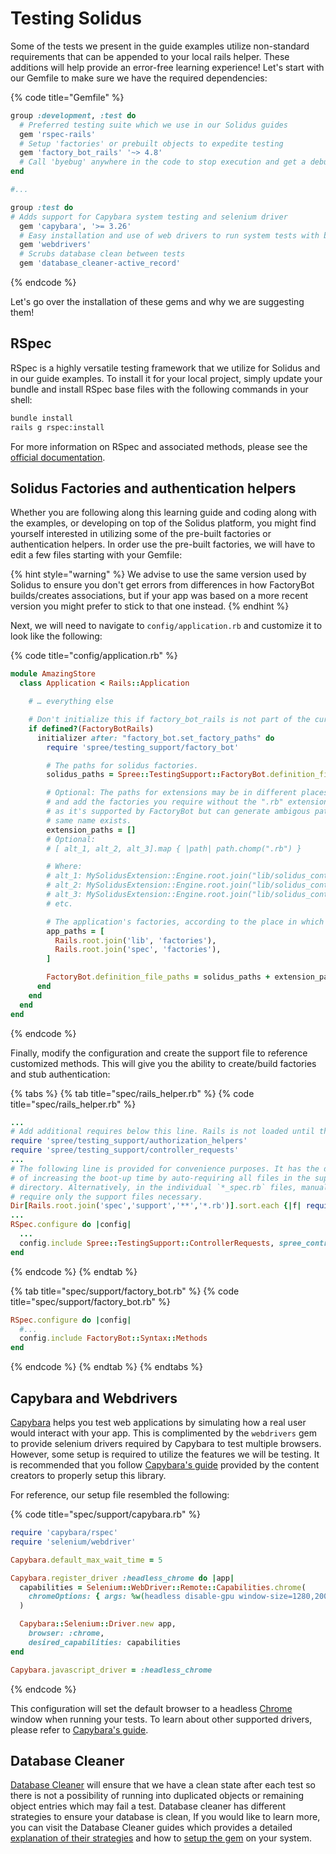 # Testing Solidus

Some of the tests we present in the guide examples utilize non-standard requirements that can be appended to your local rails helper. These additions will help provide an error-free learning experience! Let's start with our Gemfile to make sure we have the required dependencies:

{% code title="Gemfile" %}
```ruby
group :development, :test do
  # Preferred testing suite which we use in our Solidus guides
  gem 'rspec-rails'
  # Setup 'factories' or prebuilt objects to expedite testing
  gem 'factory_bot_rails' '~> 4.8'
  # Call 'byebug' anywhere in the code to stop execution and get a debugger console
end

#...

group :test do
# Adds support for Capybara system testing and selenium driver
  gem 'capybara', '>= 3.26'
  # Easy installation and use of web drivers to run system tests with browsers
  gem 'webdrivers'
  # Scrubs database clean between tests
  gem 'database_cleaner-active_record'
```
{% endcode %}

Let's go over the installation of these gems and why we are suggesting them!

## RSpec

RSpec is a highly versatile testing framework that we utilize for Solidus and in our guide examples. To install it for your local project, simply update your bundle and install RSpec base files with the following commands in your shell:

```bash
bundle install
rails g rspec:install
```

For more information on RSpec and associated methods, please see the [official documentation](https://relishapp.com/rspec/rspec-rails/docs).

## Solidus Factories and authentication helpers

Whether you are following along this learning guide and coding along with the examples, or developing on top of the Solidus platform, you might find yourself interested in utilizing some of the pre-built factories or authentication helpers. In order use the pre-built factories, we will have to edit a few files starting with your Gemfile:

{% hint style="warning" %}
We advise to use the same version used by Solidus to ensure you don't get errors from differences in how FactoryBot builds/creates associations, but if your app was based on a more recent version you might prefer to stick to that one instead.
{% endhint %}

Next, we will need to navigate to `config/application.rb` and customize it to look like the following:

{% code title="config/application.rb" %}
```ruby
module AmazingStore
  class Application < Rails::Application

    # … everything else

    # Don't initialize this if factory_bot_rails is not part of the current bundle group.
    if defined?(FactoryBotRails)
      initializer after: "factory_bot.set_factory_paths" do
        require 'spree/testing_support/factory_bot'

        # The paths for solidus factories.
        solidus_paths = Spree::TestingSupport::FactoryBot.definition_file_paths

        # Optional: The paths for extensions may be in different places, please refer to each extension
        # and add the factories you require without the ".rb" extension, avoid the directory
        # as it's supported by FactoryBot but can generate ambigous paths when a file with the
        # same name exists.
        extension_paths = []
        # Optional:
        # [ alt_1, alt_2, alt_3].map { |path| path.chomp(".rb") }

        # Where:
        # alt_1: MySolidusExtension::Engine.root.join("lib/solidus_content/factories.rb),
        # alt_2: MySolidusExtension::Engine.root.join("lib/solidus_content/factories/product.rb"),
        # alt_3: MySolidusExtension::Engine.root.join("lib/solidus_content/factories/product_factory.rb"),
        # etc.

        # The application's factories, according to the place in which they're generally stored.
        app_paths = [
          Rails.root.join('lib', 'factories'),
          Rails.root.join('spec', 'factories'),
        ]

        FactoryBot.definition_file_paths = solidus_paths + extension_paths + app_paths
      end
    end
  end
end
```
{% endcode %}

Finally, modify the configuration and create the support file to reference customized methods. This will give you the ability to create/build factories and stub authentication:

{% tabs %}
{% tab title="spec/rails\_helper.rb" %}
{% code title="spec/rails\_helper.rb" %}
```ruby
...
# Add additional requires below this line. Rails is not loaded until this point!
require 'spree/testing_support/authorization_helpers'
require 'spree/testing_support/controller_requests'
...
# The following line is provided for convenience purposes. It has the downside
# of increasing the boot-up time by auto-requiring all files in the support
# directory. Alternatively, in the individual `*_spec.rb` files, manually
# require only the support files necessary.
Dir[Rails.root.join('spec','support','**','*.rb')].sort.each {|f| require f }
...
RSpec.configure do |config|
  ...
  config.include Spree::TestingSupport::ControllerRequests, spree_controller: true
end
```
{% endcode %}
{% endtab %}

{% tab title="spec/support/factory\_bot.rb" %}
{% code title="spec/support/factory\_bot.rb" %}
```ruby
RSpec.configure do |config|
  #...
  config.include FactoryBot::Syntax::Methods
end
```
{% endcode %}
{% endtab %}
{% endtabs %}

## Capybara and Webdrivers

[Capybara](https://github.com/teamcapybara/capybara) helps you test web applications by simulating how a real user would interact with your app. This is complimented by the `webdrivers` gem to provide selenium drivers required by Capybara to test multiple browsers. However, some setup is required to utilize the features we will be testing. It is recommended that you follow [Capybara's guide](https://github.com/teamcapybara/capybara#using-capybara-with-rspec) provided by the content creators to properly setup this library.

For reference, our setup file resembled the following:

{% code title="spec/support/capybara.rb" %}
```ruby
require 'capybara/rspec'
require 'selenium/webdriver'

Capybara.default_max_wait_time = 5

Capybara.register_driver :headless_chrome do |app|
  capabilities = Selenium::WebDriver::Remote::Capabilities.chrome(
    chromeOptions: { args: %w(headless disable-gpu window-size=1280,2000 no-sandbox) }
  )

  Capybara::Selenium::Driver.new app,
    browser: :chrome,
    desired_capabilities: capabilities
end

Capybara.javascript_driver = :headless_chrome
```
{% endcode %}

This configuration will set the default browser to a headless [Chrome](https://www.google.com/chrome/) window when running your tests. To learn about other supported drivers, please refer to [Capybara's guide](https://github.com/teamcapybara/capybara/blob/2.12.0/README.md#using-capybara-with-rspec).

## Database Cleaner

[Database Cleaner](https://github.com/DatabaseCleaner/database_cleaner) will ensure that we have a clean state after each test so there is not a possibility of running into duplicated objects or remaining object entries which may fail a test. Database cleaner has different strategies to ensure your database is clean, If you would like to learn more, you can visit the Database Cleaner guides which provides a detailed [explanation of their strategies](https://github.com/DatabaseCleaner/database_cleaner#what-strategy-is-fastest) and how to [setup the gem](https://github.com/DatabaseCleaner/database_cleaner#rspec-with-capybara-example) on your system.

